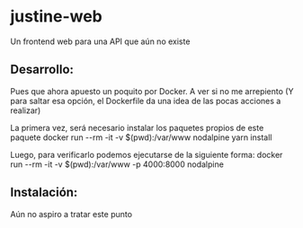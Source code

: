 # justine-web
Un frontend web para una API que aún no existe

## Desarrollo:
Pues que ahora apuesto un poquito por Docker. A ver si no me arrepiento (Y para saltar esa opción, el Dockerfile da una idea de las pocas acciones a realizar)

La primera vez, será necesario instalar los paquetes propios de este paquete
docker run --rm -it -v $(pwd):/var/www  nodalpine yarn install

Luego, para verificarlo podemos ejecutarse de la siguiente forma:
docker run --rm -it -v $(pwd):/var/www -p 4000:8000 nodalpine

## Instalación:
Aún no aspiro a tratar este punto
